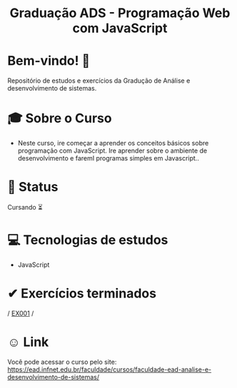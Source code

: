 <div align="center">
<h1>Graduação ADS - Programação Web com JavaScript </h1>
</div>

# Bem-vindo! 👋 <a name="id01"></a>
Repositório de estudos e exercícios da Gradução de Análise e desenvolvimento de sistemas.

# &#x1F393; Sobre o Curso
<ul>
<li>Neste curso, ire começar a aprender os conceitos básicos sobre programação com JavaScript. Ire aprender sobre o ambiente de desenvolvimento e faremI programas simples em Javascript..</li>
</ul>

# &#x1F680; Status
Cursando ⏳


# &#x1F4BB; Tecnologias de estudos
<ul>
  <li>JavaScript</li>
</ul>

# &#10004; Exercícios terminados

/ <a href="https://kaiketorres.github.io/">EX001</a> /


# &#X263A; Link
Você pode acessar o curso pelo site: https://ead.infnet.edu.br/faculdade/cursos/faculdade-ead-analise-e-desenvolvimento-de-sistemas/


